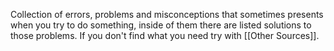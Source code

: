 Collection of errors, problems and misconceptions that sometimes presents when you try to do something, inside of them there are listed solutions to those problems.
If you don't find what you need try with [[Other Sources]].